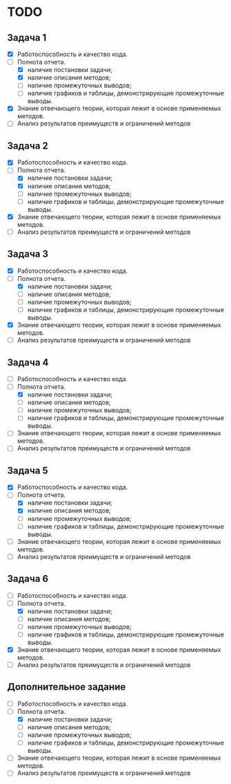 # TODO

## Задача 1

- [x] Работоспособность и качество кода.
- [ ] Полнота отчета.
  - [x] наличие постановки задачи;
  - [x] наличие описания методов;
  - [ ] наличие промежуточных выводов;
  - [ ] наличие графиков и таблицы, демонстрирующие промежуточные выводы.
- [x] Знание отвечающего теории, которая лежит в основе применяемых методов.
- [ ] Анализ результатов преимуществ и ограничений методов

## Задача 2

- [x] Работоспособность и качество кода.
- [ ] Полнота отчета.
  - [x] наличие постановки задачи;
  - [x] наличие описания методов;
  - [ ] наличие промежуточных выводов;
  - [ ] наличие графиков и таблицы, демонстрирующие промежуточные выводы.
- [x] Знание отвечающего теории, которая лежит в основе применяемых методов.
- [ ] Анализ результатов преимуществ и ограничений методов

## Задача 3

- [x] Работоспособность и качество кода.
- [ ] Полнота отчета.
  - [x] наличие постановки задачи;
  - [ ] наличие описания методов;
  - [ ] наличие промежуточных выводов;
  - [ ] наличие графиков и таблицы, демонстрирующие промежуточные выводы.
- [x] Знание отвечающего теории, которая лежит в основе применяемых методов.
- [ ] Анализ результатов преимуществ и ограничений методов

## Задача 4

- [ ] Работоспособность и качество кода.
- [ ] Полнота отчета.
  - [x] наличие постановки задачи;
  - [ ] наличие описания методов;
  - [ ] наличие промежуточных выводов;
  - [ ] наличие графиков и таблицы, демонстрирующие промежуточные выводы.
- [ ] Знание отвечающего теории, которая лежит в основе применяемых методов.
- [ ] Анализ результатов преимуществ и ограничений методов

## Задача 5

- [x] Работоспособность и качество кода.
- [ ] Полнота отчета.
  - [x] наличие постановки задачи;
  - [x] наличие описания методов;
  - [ ] наличие промежуточных выводов;
  - [ ] наличие графиков и таблицы, демонстрирующие промежуточные выводы.
- [ ] Знание отвечающего теории, которая лежит в основе применяемых методов.
- [ ] Анализ результатов преимуществ и ограничений методов

## Задача 6

- [ ] Работоспособность и качество кода.
- [ ] Полнота отчета.
  - [x] наличие постановки задачи;
  - [ ] наличие описания методов;
  - [ ] наличие промежуточных выводов;
  - [ ] наличие графиков и таблицы, демонстрирующие промежуточные выводы.
- [x] Знание отвечающего теории, которая лежит в основе применяемых методов.
- [ ] Анализ результатов преимуществ и ограничений методов

## Дополнительное задание

- [ ] Работоспособность и качество кода.
- [ ] Полнота отчета.
  - [x] наличие постановки задачи;
  - [ ] наличие описания методов;
  - [ ] наличие промежуточных выводов;
  - [ ] наличие графиков и таблицы, демонстрирующие промежуточные выводы.
- [ ] Знание отвечающего теории, которая лежит в основе применяемых методов.
- [ ] Анализ результатов преимуществ и ограничений методов
